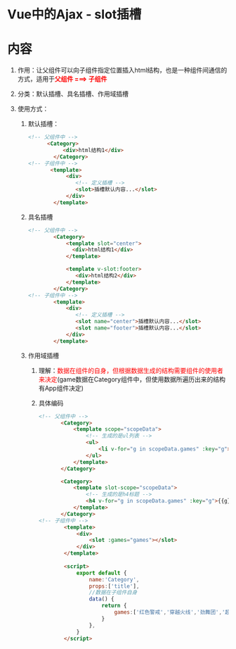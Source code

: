 # Vue中的Ajax - slot插槽

# 内容

1. 作用：让父组件可以向子组件指定位置插入html结构，也是一种组件间通信的方式，适用于<strong style="color:red">父组件 ===> 子组件</strong>

2. 分类：默认插槽、具名插槽、作用域插槽

3. 使用方式：

   1. 默认插槽：

      ```html
      <!-- 父组件中 -->
      		<Category>
                 <div>html结构1</div>
              </Category>
      <!-- 子组件中 -->
      		 <template>
                  <div>
                     <!-- 定义插槽 -->
                     <slot>插槽默认内容...</slot>
                  </div>
              </template>
      ```

   2. 具名插槽

      ```html
      <!-- 父组件中 -->
              <Category>
                  <template slot="center">
                    <div>html结构1</div>
                  </template>
      
                  <template v-slot:footer>
                     <div>html结构2</div>
                  </template>
              </Category>
      <!-- 子组件中 -->
              <template>
                  <div>
                     <!-- 定义插槽 -->
                     <slot name="center">插槽默认内容...</slot>
                     <slot name="footer">插槽默认内容...</slot>
                  </div>
              </template>
      ```

   3. 作用域插槽

      1. 理解：<span style="color:red">数据在组件的自身，但根据数据生成的结构需要组件的使用者来决定</span>(game数据在Category组件中，但使用数据所遍历出来的结构有App组件决定)

      2. 具体编码

         ```html
         <!-- 父组件中 -->
         		<Category>
         			<template scope="scopeData">
         				<!-- 生成的是ul列表 -->
         				<ul>
         					<li v-for="g in scopeData.games" :key="g">{{g}}</li>
         				</ul>
         			</template>
         		</Category>
         
         		<Category>
         			<template slot-scope="scopeData">
         				<!-- 生成的是h4标题 -->
         				<h4 v-for="g in scopeData.games" :key="g">{{g}}</h4>
         			</template>
         		</Category>
         <!-- 子组件中 -->
                 <template>
                     <div>
                         <slot :games="games"></slot>
                     </div>
                 </template>
         		
                 <script>
                     export default {
                         name:'Category',
                         props:['title'],
                         //数据在子组件自身
                         data() {
                             return {
                                 games:['红色警戒','穿越火线','劲舞团','超级玛丽']
                             }
                         },
                     }
                 </script>
         ```




